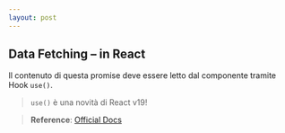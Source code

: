```yaml
---
layout: post
---
```


## Data Fetching – in React
Il contenuto di questa promise deve essere letto dal componente tramite Hook `use()`.

> `use()` è una novità di React v19!

> **Reference**: [Official Docs](https://react.dev/reference/react/use)
